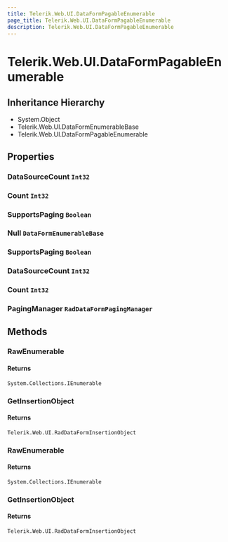 ```yaml
---
title: Telerik.Web.UI.DataFormPagableEnumerable
page_title: Telerik.Web.UI.DataFormPagableEnumerable
description: Telerik.Web.UI.DataFormPagableEnumerable
---
```


# Telerik.Web.UI.DataFormPagableEnumerable

## Inheritance Hierarchy

* System.Object
* Telerik.Web.UI.DataFormEnumerableBase
* Telerik.Web.UI.DataFormPagableEnumerable

## Properties

###  DataSourceCount `Int32`

###  Count `Int32`

###  SupportsPaging `Boolean`

###  Null `DataFormEnumerableBase`

###  SupportsPaging `Boolean`

###  DataSourceCount `Int32`

###  Count `Int32`

###  PagingManager `RadDataFormPagingManager`

## Methods

###  RawEnumerable

#### Returns

`System.Collections.IEnumerable` 

###  GetInsertionObject

#### Returns

`Telerik.Web.UI.RadDataFormInsertionObject` 

###  RawEnumerable

#### Returns

`System.Collections.IEnumerable` 

###  GetInsertionObject

#### Returns

`Telerik.Web.UI.RadDataFormInsertionObject` 

